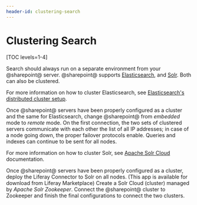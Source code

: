 ```yaml
---
header-id: clustering-search
---
```


# Clustering Search

[TOC levels=1-4]

Search should always run on a separate environment from your @sharepoint@ server.
@sharepoint@ supports 
[Elasticsearch](/docs/7-2/deploy/-/knowledge_base/d/installing-elasticsearch), 
and 
[Solr](/docs/7-2/deploy/-/knowledge_base/d/installing-solr). 
Both can also be clustered. 

For more information on how to cluster Elasticsearch, see 
[Elasticsearch's distributed cluster setup](https://www.elastic.co/guide/en/elasticsearch/guide/current/distributed-cluster.html). 

Once @sharepoint@ servers have been properly configured as a cluster and the same
for Elasticsearch, change @sharepoint@ from *embedded* mode to *remote* mode. On
the first connection, the two sets of clustered servers communicate with each
other the list of all IP addresses; in case of a node going down, the proper
failover protocols enable. Queries and indexes can continue to be sent for all
nodes.

For more information on how to cluster Solr, see 
[Apache Solr Cloud](https://cwiki.apache.org/confluence/display/solr/SolrCloud)
documentation. 

Once @sharepoint@ servers have been properly configured as a cluster, deploy the
Liferay Connector to Solr on all nodes. (This app is available for download
from Liferay Marketplace) Create a Solr Cloud (cluster) managed by _Apache Solr
Zookeeper_. Connect the @sharepoint@ cluster to Zookeeper and finish the final
configurations to connect the two clusters.
